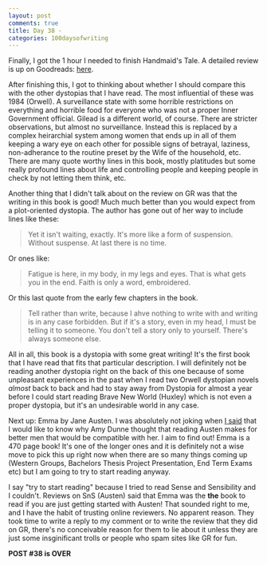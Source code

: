 ```yaml
---
layout: post
comments: true
title: Day 38 - 
categories: 100daysofwriting
---
```


Finally, I got the 1 hour I needed to finish Handmaid's Tale. A detailed review
is up on Goodreads:
[here](https://www.goodreads.com/review/show/1936753272).

After finishing this, I got to thinking about whether I should compare this with
the other dystopias that I have read. The most influential of these was 1984
(Orwell). A
surveillance state with some horrible restrictions on everything and horrible
food for everyone who was not a proper Inner Government official. Gilead is a
different world, of course. There are stricter observations, but almost no
surveillance. Instead this is replaced by a complex heirarchial system among
women that ends up in all of them keeping a wary eye on each other for possible
signs of betrayal, laziness, non-adherance to the routine preset by the Wife of
the household, etc. There are many quote worthy lines in this book, mostly
platitudes but some really profound lines about life and controlling people and
keeping people in check by not letting them think, etc.

Another thing that I didn't talk about on the review on GR was that the writing
in this book is good! Much much better than you would expect from a
plot-oriented dystopia. The author has gone out of her way to include lines like
these:

> Yet it isn't waiting, exactly. It's more like a form of suspension. Without
> suspense. At last there is no time.

Or ones like:

> Fatigue is here, in my body, in my legs and eyes. That is what gets you in the
> end. Faith is only a word, embroidered.

Or this last quote from the early few chapters in the book.

> Tell rather than write, because I ahve nothing to write with and writing is in
> any case forbidden. But if it's a story, even in my head, I must be telling it
> to someone. You don't tell a story only to yourself. There's always someone
> else.

All in all, this book is a dystopia with some great writing! It's the first book
that I have read that fits that particular description. I will definitely not be
reading another dystopia right on the back of this one because of some
unpleasant experiences in the past when I read two Orwell dystopian novels
_almost_ back to back and had to stay away from Dystopia for almost a year
before I could start reading Brave New World (Huxley) which is not even a proper
dystopia, but it's an undesirable world in any case.

Next up: Emma by Jane Austen. I was absolutely not joking when [I
said](https://icyflame.github.io/blog/100daysofwriting/2017/03/09/day-20/) that
I would like to know why Amy Dunne thought that reading Austen makes for better
men that would be compatible with her. I aim to find out! Emma is a 470 page
book! It's one of the longer ones and it is definitely not a wise move to pick
this up right now when there are so many things coming up (Western Groups,
Bachelors Thesis Project Presentation, End Term Exams etc) but I am going to try
to start reading anyway.

I say "try to start reading" because I tried to read Sense and Sensibility and I
couldn't. Reviews on SnS (Austen) said that Emma was the **the** book to read if
you are just getting started with Austen! That sounded right to me, and I have
the habit of trusting online reviewers. No apparent reason. They took time to
write a reply to my comment or to write the review that they did on GR, there's
no conceivable reason for them to lie about it unless they are just some
insginificant trolls or people who spam sites like GR for fun.

**POST #38 is OVER**


